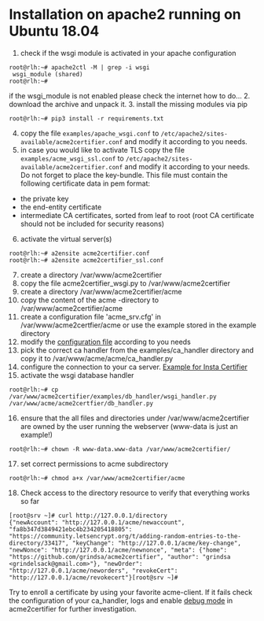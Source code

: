 # Installation on apache2 running on Ubuntu 18.04

1. check if the wsgi module is activated in your apache configuration
```
root@rlh:~# apache2ctl -M | grep -i wsgi
 wsgi_module (shared)
root@rlh:~#
```
if the wsgi_module is not enabled please check the internet how to do...
2. download the archive and unpack it.
3. install the missing modules via pip
```
root@rlh:~# pip3 install -r requirements.txt
```
4. copy the file `examples/apache_wsgi.conf` to `/etc/apache2/sites-available/acme2certifier.conf` and modify it according to you needs.
5. in case you would like to activate TLS copy the file `examples/acme_wsgi_ssl.conf` to `/etc/apache2/sites-available/acme2certifier.conf` and modify it according to your needs. Do not forget to place the key-bundle. This file must contain the following certificate data in pem format:
- the private key
- the end-entity certificate
- intermediate CA certificates, sorted from leaf to root (root CA certificate should not be included for security reasons)
6. activate the virtual server(s)
```
root@rlh:~# a2ensite acme2certifier.conf
root@rlh:~# a2ensite acme2certifier_ssl.conf
```
7. create a directory /var/www/acme2certifier
8. copy the file acme2certifier_wsgi.py to /var/www/acme2certifier
9. create a directory /var/www/acme2certifier/acme
10. copy the content of the acme -directory to /var/www/acme2certifier/acme
11. create a configuration file 'acme_srv.cfg' in /var/www/acme2certfier/acme or use the example stored in the example directory
12. modify the [configuration file](/docs/acme_srv.md) according to you needs
13. pick the correct ca handler from the examples/ca_handler directory and copy it to /var/www/acme/acme/ca_handler.py
14. configure the connection to your ca server. [Example for Insta Certifier](/docs/certifier.md)
15. activate the wsgi database handler
```
root@rlh:~# cp /var/www/acme2certifier/examples/db_handler/wsgi_handler.py /var/www/acme/acme2certfier/db_handler.py
```
16. ensure that the all files and directories under /var/www/acme2certifier are owned by the user running the webserver (www-data is just an example!)
```
root@rlh:~# chown -R www-data.www-data /var/www/acme2certifier/
```
17. set correct permissions to acme subdirectory
```
root@rlh:~# chmod a+x /var/www/acme2certifier/acme
```
18. Check access to the directory resource to verify that everything works so far
```
[root@srv ~]# curl http://127.0.0.1/directory
{"newAccount": "http://127.0.0.1/acme/newaccount", "fa8b347d3849421ebc4b234205418805": "https://community.letsencrypt.org/t/adding-random-entries-to-the-directory/33417", "keyChange": "http://127.0.0.1/acme/key-change", "newNonce": "http://127.0.0.1/acme/newnonce", "meta": {"home": "https://github.com/grindsa/acme2certifier", "author": "grindsa <grindelsack@gmail.com>"}, "newOrder": "http://127.0.0.1/acme/neworders", "revokeCert": "http://127.0.0.1/acme/revokecert"}[root@srv ~]#
```

Try to enroll a certificate by using your favorite acme-client. If it fails check the configuration of your ca_handler, logs and enable [debug mode](/docs/acme_srv.md) in acme2certifier for further investigation.